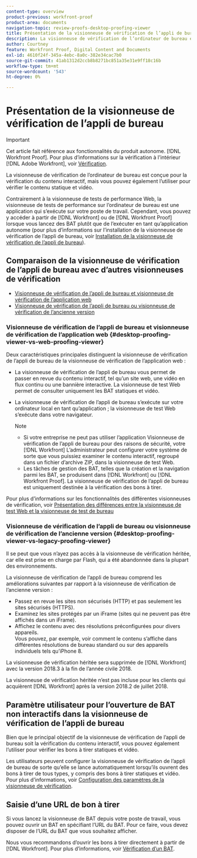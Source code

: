 ```yaml
---
content-type: overview
product-previous: workfront-proof
product-area: documents
navigation-topic: review-proofs-desktop-proofing-viewer
title: Présentation de la visionneuse de vérification de l’appli de bureau
description: La visionneuse de vérification de l’ordinateur de bureau est conçue pour la vérification du contenu interactif, mais vous pouvez également l’utiliser pour vérifier le contenu statique et vidéo.
author: Courtney
feature: Workfront Proof, Digital Content and Documents
exl-id: 4610f24f-345a-4ebc-8a0c-382e34cac7b0
source-git-commit: 41ab1312d2ccb8b8271bc851a35e31e9ff18c16b
workflow-type: tm+mt
source-wordcount: '543'
ht-degree: 0%

---
```


# Présentation de la visionneuse de vérification de l’appli de bureau

>[!IMPORTANT]
>
>Cet article fait référence aux fonctionnalités du produit autonome. [!DNL Workfront Proof]. Pour plus d’informations sur la vérification à l’intérieur [!DNL Adobe Workfront], voir [Vérification](../../../review-and-approve-work/proofing/proofing.md).

La visionneuse de vérification de l’ordinateur de bureau est conçue pour la vérification du contenu interactif, mais vous pouvez également l’utiliser pour vérifier le contenu statique et vidéo.

Contrairement à la visionneuse de tests de performance Web, la visionneuse de tests de performance sur l’ordinateur de bureau est une application qui s’exécute sur votre poste de travail. Cependant, vous pouvez y accéder à partir de [!DNL Workfront] ou de [!DNL Workfront Proof] lorsque vous lancez des BAT plutôt que de l’exécuter en tant qu’application autonome (pour plus d’informations sur l’installation de la visionneuse de vérification de l’appli de bureau, voir [Installation de la visionneuse de vérification de l’appli de bureau](../../../review-and-approve-work/proofing/use-the-desktop-proofing-viewer/installing-desktop-proofing-viewer.md)).

## Comparaison de la visionneuse de vérification de l’appli de bureau avec d’autres visionneuses de vérification

* [Visionneuse de vérification de l’appli de bureau et visionneuse de vérification de l’application web](#desktop-proofing-viewer-vs-web-proofing-viewer)
* [Visionneuse de vérification de l’appli de bureau ou visionneuse de vérification de l’ancienne version](#desktop-proofing-viewer-vs-legacy-proofing-viewer)

### Visionneuse de vérification de l’appli de bureau et visionneuse de vérification de l’application web {#desktop-proofing-viewer-vs-web-proofing-viewer}

Deux caractéristiques principales distinguent la visionneuse de vérification de l’appli de bureau de la visionneuse de vérification de l’application web :

* La visionneuse de vérification de l’appli de bureau vous permet de passer en revue du contenu interactif, tel qu’un site web, une vidéo en flux continu ou une bannière interactive. La visionneuse de test Web permet de consulter uniquement les BAT statiques et vidéo.
* La visionneuse de vérification de l’appli de bureau s’exécute sur votre ordinateur local en tant qu’application ; la visionneuse de test Web s’exécute dans votre navigateur.

   >[!NOTE]
   >
   >   * Si votre entreprise ne peut pas utiliser l’application Visionneuse de vérification de l’appli de bureau pour des raisons de sécurité, votre [!DNL Workfront] L’administrateur peut configurer votre système de sorte que vous puissiez examiner le contenu interactif, regroupé dans un fichier d’archive ZIP, dans la visionneuse de test Web.
   >   * Les tâches de gestion des BAT, telles que la création et la navigation parmi les BAT, se produisent dans [!DNL Workfront] ou [!DNL Workfront Proof]. La visionneuse de vérification de l’appli de bureau est uniquement destinée à la vérification des bons à tirer.



Pour plus d’informations sur les fonctionnalités des différentes visionneuses de vérification, voir [Présentation des différences entre la visionneuse de test Web et la visionneuse de test de bureau](../../../review-and-approve-work/proofing/proofing-overview/understand-differences-between-web-viewer.md)

### Visionneuse de vérification de l’appli de bureau ou visionneuse de vérification de l’ancienne version {#desktop-proofing-viewer-vs-legacy-proofing-viewer}

Il se peut que vous n’ayez pas accès à la visionneuse de vérification héritée, car elle est prise en charge par Flash, qui a été abandonnée dans la plupart des environnements.

La visionneuse de vérification de l’appli de bureau comprend les améliorations suivantes par rapport à la visionneuse de vérification de l’ancienne version :

* Passez en revue les sites non sécurisés (HTTP) et pas seulement les sites sécurisés (HTTPS).
* Examinez les sites protégés par un iFrame (sites qui ne peuvent pas être affichés dans un iFrame).
* Affichez le contenu avec des résolutions préconfigurées pour divers appareils.\
   Vous pouvez, par exemple, voir comment le contenu s’affiche dans différentes résolutions de bureau standard ou sur des appareils individuels tels qu’iPhone 8.

La visionneuse de vérification héritée sera supprimée de [!DNL Workfront] avec la version 2018.3 à la fin de l’année civile 2018.

La visionneuse de vérification héritée n’est pas incluse pour les clients qui acquièrent [!DNL Workfront] après la version 2018.2 de juillet 2018.

## Paramètre utilisateur pour l’ouverture de BAT non interactifs dans la visionneuse de vérification de l’appli de bureau

Bien que le principal objectif de la visionneuse de vérification de l’appli de bureau soit la vérification du contenu interactif, vous pouvez également l’utiliser pour vérifier les bons à tirer statiques et vidéo.

Les utilisateurs peuvent configurer la visionneuse de vérification de l’appli de bureau de sorte qu’elle se lance automatiquement lorsqu’ils ouvrent des bons à tirer de tous types, y compris des bons à tirer statiques et vidéo. Pour plus d’informations, voir [Configuration des paramètres de la visionneuse de vérification](../../../review-and-approve-work/proofing/reviewing-proofs-within-workfront/configure-proofing-viewer-settings.md).

## Saisie d’une URL de bon à tirer

Si vous lancez la visionneuse de BAT depuis votre poste de travail, vous pouvez ouvrir un BAT en spécifiant l’URL du BAT. Pour ce faire, vous devez disposer de l’URL du BAT que vous souhaitez afficher.

Nous vous recommandons d’ouvrir les bons à tirer directement à partir de [!DNL Workfront]. Pour plus d’informations, voir [Vérification d’un BAT](../../../review-and-approve-work/proofing/reviewing-proofs-within-workfront/review-a-proof/review-a-proof.md).
